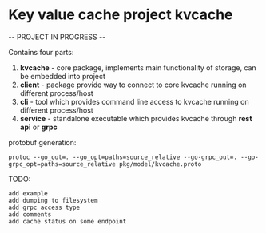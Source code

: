 # Key value cache project **kvcache**

-- PROJECT IN PROGRESS --

Contains four parts:
1. **kvcache** - core package, implements main functionality of storage, can be embedded into project
2. **client** - package provide way to connect to core kvcache running on different process/host
3. **cli** - tool which provides command line access to kvcache running on different process/host
4. **service** - standalone executable which provides kvcache through **rest api** or **grpc** 


protobuf generation:

```
protoc --go_out=. --go_opt=paths=source_relative --go-grpc_out=. --go-grpc_opt=paths=source_relative pkg/model/kvcache.proto
```

TODO:
```
add example
add dumping to filesystem
add grpc access type
add comments
add cache status on some endpoint
```
